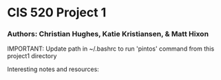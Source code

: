 # CIS 520 Project 1
### Authors: Christian Hughes, Katie Kristiansen, & Matt Hixon

IMPORTANT: Update path in ~/.bashrc to run 'pintos' command from this project1 directory

Interesting notes and resources:
